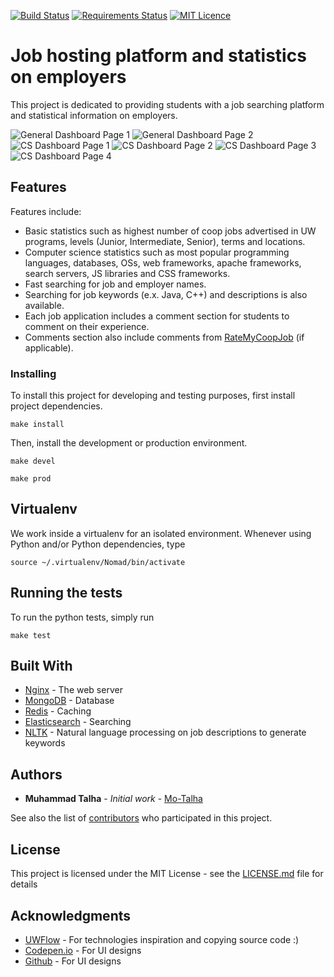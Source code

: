 [![Build Status](https://travis-ci.org/Mo-Talha/Nomad.svg?branch=master)](https://travis-ci.org/Mo-Talha/Nomad)
[![Requirements Status](https://requires.io/github/Mo-Talha/Nomad/requirements.svg?branch=master)](https://requires.io/github/Mo-Talha/Nomad/requirements/?branch=master)
[![MIT Licence](https://badges.frapsoft.com/os/mit/mit.svg?v=103)](https://opensource.org/licenses/mit-license.php)

# Job hosting platform and statistics on employers

This project is dedicated to providing students with a job searching platform and statistical information on employers.

![General Dashboard Page 1](http://imgur.com/03jfWcc.png)
![General Dashboard Page 2](http://imgur.com/TC1mwMA.png)
![CS Dashboard Page 1](http://imgur.com/zh4yWsa.png)
![CS Dashboard Page 2](http://imgur.com/ukPSByS.png)
![CS Dashboard Page 3](http://imgur.com/mFgXBes.png)
![CS Dashboard Page 4](http://imgur.com/JIIcR3g.png)


## Features

Features include:

* Basic statistics such as highest number of coop jobs advertised in UW programs, levels (Junior, Intermediate, Senior), terms and locations.
* Computer science statistics such as most popular programming languages, databases, OSs, web frameworks, apache frameworks, search servers, JS libraries and CSS frameworks.
* Fast searching for job and employer names.
* Searching for job keywords (e.x. Java, C++) and descriptions is also available.
* Each job application includes a comment section for students to comment on their experience.
* Comments section also include comments from [RateMyCoopJob](http://www.ratemycoopjob.com/) (if applicable).

### Installing

To install this project for developing and testing purposes, first install project dependencies.


```
make install
```

Then, install the development or production environment.

```
make devel
```

```
make prod
```

## Virtualenv

We work inside a virtualenv for an isolated environment. Whenever using Python and/or Python dependencies, type 

```
source ~/.virtualenv/Nomad/bin/activate
```

## Running the tests

To run the python tests, simply run 

```
make test
```

## Built With

* [Nginx](https://www.nginx.com/resources/wiki/) - The web server
* [MongoDB](https://www.mongodb.com/) - Database
* [Redis](https://redis.io/) - Caching
* [Elasticsearch](https://www.elastic.co/products/elasticsearch) - Searching
* [NLTK](http://www.nltk.org/) - Natural language processing on job descriptions to generate keywords

## Authors

* **Muhammad Talha** - *Initial work* - [Mo-Talha](https://github.com/Mo-Talha)

See also the list of [contributors](https://github.com/Mo-Talha/Nomad/contributors) who participated in this project.

## License

This project is licensed under the MIT License - see the [LICENSE.md](LICENSE.md) file for details

## Acknowledgments

* [UWFlow](https://github.com/UWFlow/rmc) - For technologies inspiration and copying source code :)
* [Codepen.io](http://codepen.io/) - For UI designs
* [Github](https://github.com) - For UI designs
